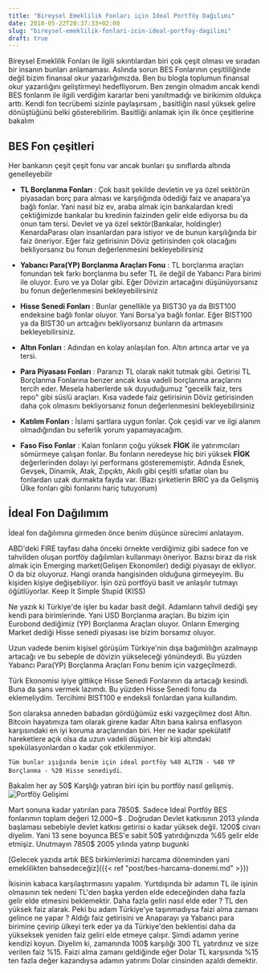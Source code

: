 ```yaml
---
title: "Bireysel Emeklilik Fonları için Ideal Portföy Dağılımı"
date: 2018-05-22T20:37:33+02:00
slug: "bireysel-emeklilik-fonlari-icin-ideal-portfoy-dagilimi"
draft: true
---
```


Bireysel Emeklilik Fonları ile ilgili sıkıntılardan biri çok çeşit olması ve sıradan bir insanın bunları anlamaması.
Aslında sorun BES Fonlarının çeşitliliğinde değil bizim finansal okur yazarlığımızda. Ben bu blogla toplumun finansal okur yazarılığını geliştirmeyi hedefliyorum. Ben zengin olmadım ancak kendi BES fonlarım ile ilgili verdiğim kararlar beni yanıltmadığı ve birikimim oldukça arttı. Kendi fon tecrübemi sizinle paylaşırsam , basitliğin nasıl yüksek gelire dönüştüğünü belki gösterebilirim. Basitliği anlamak için ilk önce çeşitlerine bakalım


## BES Fon çeşitleri

Her bankanın çeşit çeşit fonu var ancak bunları şu sınıflarda altında genelleyebilir

* **TL Borçlanma Fonları** : Çok basit şekilde devletin ve ya özel sektörün piyasadan borç para alması ve karşılığında ödediği faiz ve anapara'ya bağlı fonlar. Yani nasıl biz ev, araba almak için bankalardan kredi çektiğimizde bankalar bu kredinin faizinden gelir elde ediyorsa bu da onun tam tersi. Devlet ve ya özel sektör(Bankalar, holdingler) KenardaParası olan insanlardan para istiyor ve de bunun karşılığında bir faiz öneriyor. Eğer faiz getirisinin Döviz getirisinden çok olacağını bekliyorsanız bu fonun değerlenmesini bekleyebilirsiniz

* **Yabancı Para(YP) Borçlanma Araçları Fonu** : TL borçlanma araçları fonundan tek farkı borçlanma bu sefer TL ile değil de Yabancı Para birimi ile oluyor. Euro ve ya Dolar gibi. Eğer Dövizin artacağını düşünüyorsanız bu fonun değerlenmesini bekleyebilirsiniz

* **Hisse Senedi Fonları** : Bunlar genellikle ya BIST30 ya da BIST100 endeksine bağlı fonlar oluyor. Yani Borsa'ya bağlı fonlar. Eğer BIST100 ya da BIST30 un artcağını bekliyorsanız bunların da artmasını bekleyebilirsiniz.

* **Altın Fonları** : Adından en kolay anlaşılan fon. Altın artınca artar ve ya tersi.

* **Para Piyasası Fonları** : Paranızı TL olarak nakit tutmak gibi. Getirisi TL Borçlanma Fonlarına benzer ancak kısa vadeli borçlanma araçlarını tercih eder. Mesela haberlerde sık duyuduğumuz "gecelik faiz, ters repo" gibi süslü araçları. Kısa vadede faiz getirisinin Döviz getirisinden daha çok olmasını bekliyorsanız fonun değerlenmesini bekleyebilirsiniz

* **Katılım Fonları** : İslami şartlara uygun fonlar. Çok çeşidi var ve ilgi alanım olmadığından bu seferlik yorum yapamayacağım.

* **Faso Fiso Fonlar** : Kalan fonların çoğu yüksek **FİGK** ile yatırımcıları sömürmeye çalışan fonlar. Bu fonların neredeyse hiç biri yüksek **FİGK** değerlerinden dolayı iyi performans gösterememiştir. Adında Esnek, Gevşek, Dinamik, Atak, Zıpçıktı, Akıllı gibi çeşitli sıfatlar olan bu fonlardan uzak durmakta fayda var. (Bazı şirketlerin BRIC ya da Gelişmiş Ülke fonları gibi fonlarını hariç tutuyorum)



## İdeal Fon Dağılımım

İdeal fon dağılımına girmeden önce benim düşünce sürecimi anlatayım.

ABD'deki FIRE tayfası daha önceki örnekte verdiğimiz gibi sadece fon ve tahvilden oluşan portföy dağılımları kullanmayı öneriyor.
Bazısı biraz da risk almak için Emerging market(Gelişen Ekonomiler) dediği piyasayı de ekliyor. O da biz oluyoruz. Hangi oranda hangisinden olduğuna girmeyeyim. Bu kişiden kişiye değişebiliyor. İşin özü portföyü basit ve anlaşılır tutmayı öğütlüyorlar. Keep It Simple Stupid (KISS)

Ne yazık ki Türkiye'de işler bu kadar basit değil. Adamların tahvil dediği şey kendi para birimlerinde. Yani USD Borçlanma araçları. Bu bizim için Eurobond dediğimiz (YP) Borçlanma Araçları oluyor. Onların Emerging Market dediği Hisse senedi piyasası ise bizim borsamız oluyor.

Uzun vadede benim kişisel görüşüm Türkiye'nin dışa bağımlılığın azalmayıp artacağı ve bu sebeple de dövizin yükseleceği yönündeydi. Bu yüzden Yabancı Para(YP) Borçlanma Araçları Fonu benim için vazgeçilmezdi.

Türk Ekonomisi iyiye gittikçe Hisse Senedi Fonlarının da artacağı kesindi. Buna da şans vermek lazımdı. Bu yüzden Hisse Senedi fonu da eklemeliydim. Tercihimi BIST100 e endeksli fonlardan yana kullandım.

Son olaraksa anneden babadan gördüğümüz eski vazgeçilmez dost Altın. Bitcoin hayatımıza tam olarak girene kadar Altın bana kalırsa enflasyon karşısındaki en iyi koruma araçlarından biri. Her ne kadar spekülatif hareketlere açık olsa da uzun vadeli düşünen bir kişi altındaki spekülasyonlardan o kadar çok etkilenmiyor.

`Tüm bunlar ışığında benim için ideal portföy %40 ALTIN - %40 YP Borçlanma - %20 Hisse senediydi`.

Bakalım her ay 50$ Karşlığı yatıran biri için bu portföy nasıl gelişmiş.
![Portföy Gelişimi]()

Mart sonuna kadar yatırılan para 7850\$. Sadece Ideal Portföy BES fonlarımın toplam değeri 12.000~\$ . Doğrudan Devlet katkısının 2013 yılında başlaması sebebiyle devlet katkısı getirisi o kadar yüksek değil. 1200\$ civarı diyelim. Yani 13 sene boyunca BES'e sabit 50\$ yatırdığınızda %65 gelir elde etmişiz. Unutmayın 7850\$ 2005 yılında yatırıp bugunki

[Gelecek yazıda artık BES birkimlerimizi harcama döneminden yani emeklilikten bahsedeceğiz]({{< ref "post/bes-harcama-donemi.md" >}})




İkisinin kabaca karşılaştırmasını yapalım. Yurtdışında bir adamın TL ile işinin olmasının tek nedeni TL'den başka yerden elde edeceğinden daha fazla gelir elde etmesini beklemektir. Daha fazla geliri nasıl elde eder ? TL den yüksek faiz alarak. Peki bu adam Türkiye'ye taşınmadıysa faizi alma zamanı gelince ne yapar ? Aldığı faiz getirisini ve Anaparayı ya Yabancı para birimine çevirip ülkeyi terk eder ya da Türkiye'den beklentisi daha da yükseksek yeniden faiz geliri elde etmeye çalışır. Şimdi adamın yerine kendizi koyun. Diyelim ki, zamanında 100\$ karşılığı 300 TL yatırdınız ve size verilen faiz %15. Faizi alma zamanı geldiğinde eğer Dolar TL karşısında %15 ten fazla değer kazandıysa adamın yatırımı Dolar cinsinden azaldı demektir.

